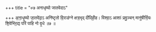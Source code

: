 +++
title = "०७ अनाधृष्यो जातवेदाऽ"

+++
अ॒ना॒धृ॒ष्यो जा॒तवे॑दा॒ऽ अनि॑ष्टृतो वि॒राड॑ग्ने क्षत्र॒भृद् दी॑दिही॒ह। विश्वा॒ऽ आशाः॑ प्रमु॒ञ्चन् मानु॑षीर्भि॒यः शि॒वेभि॑र॒द्य परि॑ पाहि नो वृ॒धे ॥७ ॥